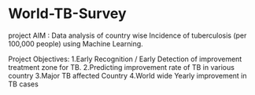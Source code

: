 # World-TB-Survey
project AIM :
Data analysis of country wise Incidence of tuberculosis (per 100,000 people) using Machine Learning.


Project Objectives: 
1.Early Recognition / Early Detection of improvement treatment zone for TB. 
2.Predicting improvement rate of TB in various country 
3.Major TB affected Country 
4.World wide Yearly improvement in TB cases
